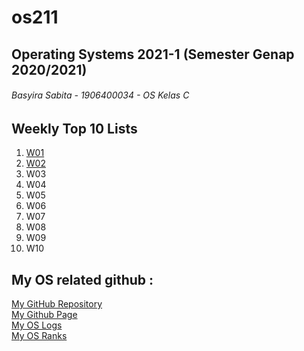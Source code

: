 # os211
## Operating Systems 2021-1 (Semester Genap 2020/2021)
###### Basyira Sabita - 1906400034 - OS Kelas C 

Weekly Top 10 Lists
--------------------------------------------------
1. [W01](W01/)
2. [W02](W02/)
3. W03
4. W04
5. W05
6. W06
7. W07
8. W08
9. W09
10. W10

My OS related github :
--------------------------------------------------
[My GitHub Repository](https://github.com/basyirasabita/os211)<br>
[My Github Page](https://basyirasabita.github.io/os211/)<br>
[My OS Logs](https://basyirasabita.github.io/os211/TXT/mylog.txt)<br>
[My OS Ranks](https://basyirasabita.github.io/os211/TXT/myrank.txt)

